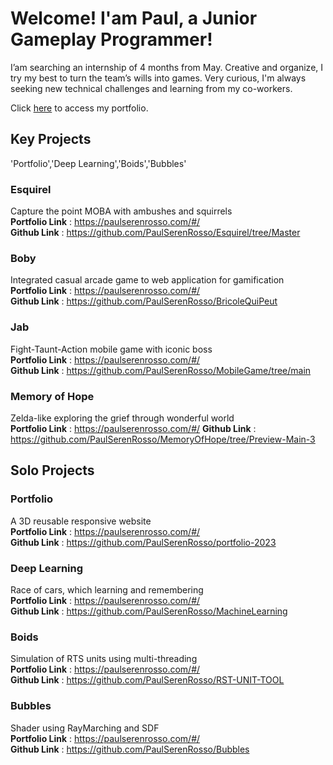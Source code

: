 # Welcome! I'am **Paul**, a Junior Gameplay Programmer!

I’am searching an internship of 4 months from May.
Creative and organize, I try my best to turn the team’s wills into games.
Very curious, I'm always seeking new technical challenges and learning from my co-workers.

Click [here](https://paulserenrosso.com/#/) to access my portfolio.

## Key Projects

'Portfolio','Deep Learning','Boids','Bubbles'

### Esquirel 
Capture the point MOBA with ambushes and squirrels  
**Portfolio Link** : https://paulserenrosso.com/#/  
**Github Link** : https://github.com/PaulSerenRosso/Esquirel/tree/Master

### Boby 
Integrated casual arcade game to web application for gamification  
**Portfolio Link** : https://paulserenrosso.com/#/  
**Github Link** : https://github.com/PaulSerenRosso/BricoleQuiPeut

### Jab 
Fight-Taunt-Action mobile game with iconic boss  
**Portfolio Link** : https://paulserenrosso.com/#/  
**Github Link** : https://github.com/PaulSerenRosso/MobileGame/tree/main

### Memory of Hope
Zelda-like exploring the grief through wonderful world  
**Portfolio Link** : https://paulserenrosso.com/#/
**Github Link** : https://github.com/PaulSerenRosso/MemoryOfHope/tree/Preview-Main-3

## Solo Projects

### Portfolio
A 3D reusable responsive website  
**Portfolio Link** : https://paulserenrosso.com/#/  
**Github Link** : https://github.com/PaulSerenRosso/portfolio-2023

### Deep Learning
Race of cars, which learning and remembering  
**Portfolio Link** : https://paulserenrosso.com/#/  
**Github Link** : https://github.com/PaulSerenRosso/MachineLearning

### Boids
Simulation of RTS units using multi-threading  
**Portfolio Link** : https://paulserenrosso.com/#/  
**Github Link** : https://github.com/PaulSerenRosso/RST-UNIT-TOOL

### Bubbles
Shader using RayMarching and SDF  
**Portfolio Link** : https://paulserenrosso.com/#/   
**Github Link** : https://github.com/PaulSerenRosso/Bubbles  
